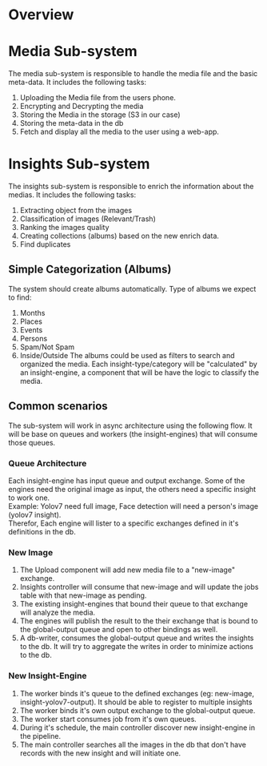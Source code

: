 # Overview

# Media Sub-system
The media sub-system is responsible to handle the media file and the basic meta-data. It includes the following tasks:  
1. Uploading the Media file from the users phone.
2. Encrypting and Decrypting the media
3. Storing the Media in the storage (S3 in our case)
4. Storing the meta-data in the db
5. Fetch and display all the media to the user using a web-app.

# Insights Sub-system
The insights sub-system is responsible to enrich the information about the medias. It includes the following tasks:  
1. Extracting object from the images
2. Classification of images (Relevant/Trash)
3. Ranking the images quality
4. Creating collections (albums) based on the new enrich data.
5. Find duplicates

## Simple Categorization (Albums)
The system should create albums automatically.
Type of albums we expect to find:
1. Months
2. Places
3. Events
4. Persons
5. Spam/Not Spam
6. Inside/Outside
The albums could be used as filters to search and organized the media.
Each insight-type/category will be "calculated" by an insight-engine, a component that will be have the logic to classify the media.

## Common scenarios
The sub-system will work in async architecture using the following flow. It will be base on queues and workers (the insight-engines) that will consume those queues.
### Queue Architecture
Each insight-engine has input queue and output exchange. Some of the engines need the original image as input, the others need a specific insight to work one.  
Example: Yolov7 need full image, Face detection will need a person's image (yolov7 insight).  
Therefor, Each engine will lister to a specific exchanges defined in it's definitions in the db.
### New Image
1. The Upload component will add new media file to a "new-image" exchange.
2. Insights controller will consume that new-image and will update the jobs table with that new-image as pending.
3. The existing insight-engines that bound their queue to that exchange will analyze the media.
4. The engines will publish the result to the their exchange that is bound to the global-output queue and open to other bindings as well.
5. A db-writer, consumes the global-output queue and writes the insights to the db. It will try to aggregate the writes in order to minimize actions to the db.
### New Insight-Engine
1. The worker binds it's queue to the defined exchanges (eg: new-image, insight-yolov7-output). It should be able to register to multiple insights
2. The worker binds it's own output exchange to the global-output queue.
3. The worker start consumes job from it's own queues.
4. During it's schedule, the main controller discover new insight-engine in the pipeline.
5. The main controller searches all the images in the db that don't have records with the new insight and will initiate one.